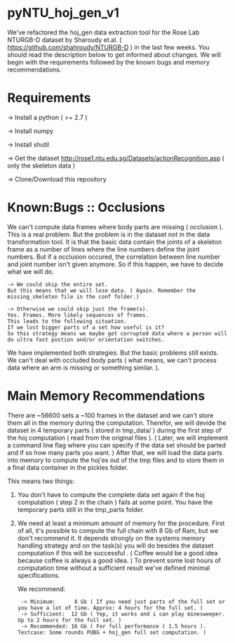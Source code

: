 # pyNTU_hoj_gen_v1

We've refactored the hoj_gen data extraction tool for the Rose Lab NTURGB-D dataset by Sharoudy et.al. ( https://github.com/shahroudy/NTURGB-D ) in the last few weeks.
You should read the description below to get informed about changes.
We will begin with the requirements followed by the known bugs and memory recommendations.

# Requirements #

-> Install a python ( >= 2.7 )

-> Install numpy 

-> Install shutil 

-> Get the dataset http://rose1.ntu.edu.sg/Datasets/actionRecognition.asp ( only the skeleton data )

-> Clone/Download this repository

# Known:Bugs :: Occlusions # 

We can't compute data frames where body parts are missing ( occlusion ).
This is a real problem. But the problem is in the dataset not in the data transformation tool.
It is that the basic data contain the joints of a skeleton frame as a number of lines where the line numbers define the joint numbers.
But if a occlusion occured, the correlation between line number and joint number isn't given anymore.
So if this happen, we have to decide what we will do.

	-> We could skip the entire set.
	But this means that we will lose data. ( Again. Remember the missing_skeleton file in the conf folder.)

	-> Otherwise we could skip just the frame(s).
	Yes. Frames. More likely sequences of frames.
	This leads to the following situation.
	If we lost bigger parts of a set how useful is it?
	So this strategy means we maybe get corrupted data where a person will do ultra fast postion and/or orientation switches.

We have implemented both strategies.
But the basic problems still exists. 
We can't deal with occluded body parts ( what means, we can't process data where an arm is missing or something similar. ).	

# Main Memory Recommendations #

There are ~56600 sets a ~100 frames in the dataset and we can't store them all in the memory during the computation.
Therefor, we will devide the dataset in 4 temporary parts ( stored in tmp_data/ ) during the first step of the hoj computation ( read from the original files ). 
( Later, we will implement a command line flag where you can specify if the data set should be parted and if so how many parts you want. )
After that, we will load the data parts into memory to compute the hoj'es out of the tmp files and to store them in a final data container in the pickles folder.

This means two things:

1) You don't have to compute the complete data set again if the hoj computation ( step 2 in the chain ) fails at some point. 
	You have the temporary parts still in the tmp_parts folder. 

2) We need at least a minimum amount of memory for the procedure.
	First of all, it's possible to compute the full chain with 8 Gb of Ram, but we don't recommend it.
	It depends strongly on the systems memory handling strategy and on the task(s) you will do besides the dataset computation if this will be successful . ( Coffee would be a good idea because coffee is always a good idea. )
	To prevent some lost hours of computation time without a sufficient result we've defined minimal specifications.

	We recommend: 
  
		-> Minimum:      8 Gb ( If you need just parts of the full set or you have a lot of time. Approx: 4 hours for the full set. )
		-> Sufficient:  12 Gb ( Yep, it works and i can play minesweeper. Up to 2 hours for the full set. )
		-> Recommended: 16 Gb ( For full performance ( 1.5 hours ). Testcase: Some rounds PUBG + hoj_gen full set computation. )

